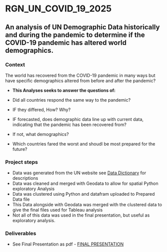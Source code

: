 # RGN_UN_COVID_19_2025

## An analysis of UN Demographic Data historically and during the pandemic to determine if the COVID-19 pandemic has altered world demographics.

### Context
The world has recovered from the COVID-19 pandemic in many ways but have specific demographics altered from before and after the pandemic?
  
- **This Analyses seeks to answer the questions of:**

- Did all countries respond the same way to the pandemic?
- IF they differed, How? Why?
- IF forecasted, does demographic data line up with current data, indicating that the pandemic has been recovered from?
- If not, what demographics?
- Which countries fared the worst and shoudl be most prepared for the future?

### Project steps

- Data was generated from the UN website see
[Data Dictionary](https://github.com/CarbonSnitch/RGN_UN_COVID_19_2025/blob/main/UN_DATASET/Sent%20to%20Client/UN_COVID_19_DEMOGRAPHICS_DATA_DICTIONARY.pdf) for descriptions
- Data was cleaned and merged with Geodata to allow for spatial Python exploratory Analysis
- Data was clustered using Python and datafram uploaded to Prepared Data file
- This Data alongside with Geodata was merged with the clustered data to give the final files used for Tableau analysis
- Not all of this data was used in the final presentation, but useful as exploratory analysis.

### Deliverables
- See Final Presentation as pdf - [FINAL PRESENTATION](https://github.com/CarbonSnitch/RGN_UN_COVID_19_2025/blob/main/UN_DATASET/Sent%20to%20Client/UN_COVID-19%20STORYBOARD_RGN_2025.pdf)
